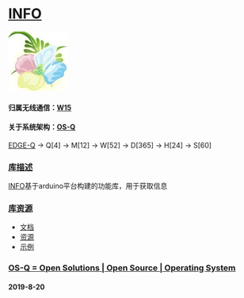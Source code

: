 ﻿# [INFO](https://github.com/OS-Q/D99)
[![sites](OS-Q/qitas.png)](http://www.OS-Q.com)
#### 归属无线通信：[W15](https://github.com/OS-Q/W15)
#### 关于系统架构：[OS-Q](https://github.com/OS-Q/OS-Q)

[EDGE-Q](https://github.com/OS-Q/EDGE-Q) -> Q[4] -> M[12] -> W[52] -> D[365] -> H[24] -> S[60]

### [库描述](https://github.com/OS-Q/D99/wiki) 

[INFO](https://github.com/OS-Q/D99)基于arduino平台构建的功能库，用于获取信息

### [库资源](https://github.com/OS-Q/D99) 

* [文档](docs/)
* [资源](src/)
* [示例](examples/)

### [OS-Q = Open Solutions | Open Source |  Operating System ](http://www.OS-Q.com/D99)
####  2019-8-20